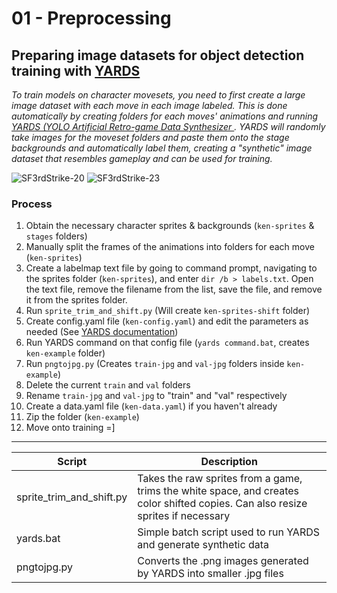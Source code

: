 # 01 - Preprocessing
## Preparing image datasets for object detection training with [YARDS](https://github.com/faimSD/yards)

_To train models on character movesets, you need to first create a large image dataset with each move in each image labeled. This is done automatically by creating folders for each moves' animations and running [YARDS (YOLO Artificial Retro-game Data Synthesizer
](https://github.com/faimSD/yards). YARDS will randomly take images for the moveset folders and paste them onto the stage backgrounds and automatically label them, creating a "synthetic" image dataset that resembles gameplay and can be used for training._ 


![SF3rdStrike-20](https://github.com/user-attachments/assets/e061cd74-411a-4caa-a9aa-6f2bdf71a2b7)
![SF3rdStrike-23](https://github.com/user-attachments/assets/f6f8b4e5-3fcc-46c6-970b-97a9ae034293)

### Process
1. Obtain the necessary character sprites & backgrounds (`ken-sprites` & `stages` folders)
2. Manually split the frames of the animations into folders for each move (`ken-sprites`)
3. Create a labelmap text file by going to command prompt, navigating to the sprites folder (`ken-sprites`), and enter `dir /b > labels.txt`. Open the text file, remove the filename from the list, save the file, and remove it from the sprites folder.
4. Run `sprite_trim_and_shift.py` (Will create `ken-sprites-shift` folder)
5. Create config.yaml file (`ken-config.yaml`) and edit the parameters as needed (See [YARDS documentation](https://github.com/faimSD/yards))
6. Run YARDS command on that config file (`yards command.bat`, creates `ken-example` folder)
7. Run `pngtojpg.py` (Creates `train-jpg` and `val-jpg` folders inside `ken-example`)
8. Delete the current `train` and `val` folders
9. Rename `train-jpg` and `val-jpg` to "train" and "val" respectively
10. Create a data.yaml file (`ken-data.yaml`) if you haven't already
11. Zip the folder (`ken-example`)
12. Move onto training =]

___

**Script** | **Description** |
--- | --- | 
sprite_trim_and_shift.py | Takes the raw sprites from a game, trims the white space, and creates color shifted copies. Can also resize sprites if necessary| 
yards.bat | Simple batch script used to run YARDS and generate synthetic data | 
pngtojpg.py | Converts the .png images generated by YARDS into smaller .jpg files | 
